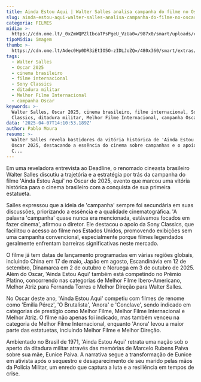 ```yaml
---
title: Ainda Estou Aqui | Walter Salles analisa campanha do filme no Oscar
slug: ainda-estou-aqui-walter-salles-analisa-campanha-do-filme-no-oscar
categoria: FILMES
midia: >-
  https://cdn.ome.lt/_0xZmWQPZlIbcaTPsPgeU_VzUa0=/987x0/smart/uploads/conteudo/fotos/OMELETE_CAPA_-_2025-04-07T110517.947.png
tipoMidia: imagem
thumb: >-
  https://cdn.ome.lt/Adec0Hp0DR3iEtIO5O-zIDLJoZQ=/480x360/smart/extras/conteudos/omelete_THUMB_-_2025-04-07T110504.736.png
tags:
  - Walter Salles
  - Oscar 2025
  - cinema brasileiro
  - filme internacional
  - Sony Classics
  - ditadura militar
  - Melhor Filme Internacional
  - campanha Oscar
keywords: >-
  Walter Salles, Oscar 2025, cinema brasileiro, filme internacional, Sony
  Classics, ditadura militar, Melhor Filme Internacional, campanha Oscar
data: '2025-04-07T14:10:53.189Z'
author: Pablo Moura
resumo: >-
  Walter Salles revela bastidores da vitória histórica de 'Ainda Estou Aqui' no
  Oscar 2025, destacando a essência do cinema sobre campanhas e o apoio da Sony
  C...
---
```


Em uma reveladora entrevista ao Deadline, o renomado cineasta brasileiro Walter Salles discutiu a trajetória e a estratégia por trás da campanha do filme 'Ainda Estou Aqui' no Oscar de 2025, evento que marcou uma vitória histórica para o cinema brasileiro com a conquista de sua primeira estatueta.

Salles expressou que a ideia de 'campanha' sempre foi secundária em suas discussões, priorizando a essência e a qualidade cinematográfica. 'A palavra 'campanha' quase nunca era mencionada, estávamos focados em fazer cinema', afirmou o diretor. Ele destacou o apoio da Sony Classics, que facilitou o acesso ao filme nos Estados Unidos, promovendo exibições sem uma campanha convencional, especialmente porque filmes legendados geralmente enfrentam barreiras significativas neste mercado.

O filme já tem datas de lançamento programadas em várias regiões globais, incluindo China em 17 de maio, Japão em agosto, Escandinávia em 12 de setembro, Dinamarca em 2 de outubro e Noruega em 3 de outubro de 2025. Além do Oscar, 'Ainda Estou Aqui' também está competindo no Prêmio Platino, concorrendo nas categorias de Melhor Filme Ibero-Americano, Melhor Atriz para Fernanda Torres e Melhor Direção para Walter Salles.

No Oscar deste ano, 'Ainda Estou Aqui' competiu com filmes de renome como 'Emilia Pérez', 'O Brutalista', 'Anora' e 'Conclave', sendo indicado em categorias de prestígio como Melhor Filme, Melhor Filme Internacional e Melhor Atriz. O filme não apenas foi indicado, mas também venceu na categoria de Melhor Filme Internacional, enquanto 'Anora' levou a maior parte das estatuetas, incluindo Melhor Filme e Melhor Direção.

Ambientado no Brasil de 1971, 'Ainda Estou Aqui' retrata uma nação sob o aperto da ditadura militar através das memórias de Marcelo Rubens Paiva sobre sua mãe, Eunice Paiva. A narrativa segue a transformação de Eunice em ativista após o sequestro e desaparecimento de seu marido pelas mãos da Polícia Militar, um enredo que captura a luta e a resiliência em tempos de crise.
